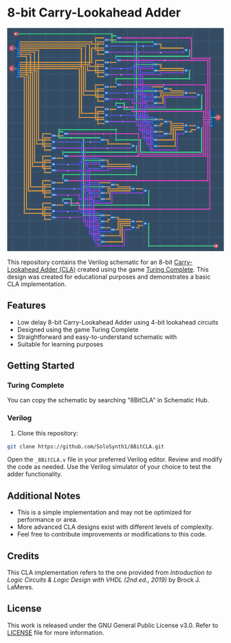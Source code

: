 # 8-bit Carry-Lookahead Adder

![In-game screenshot of the schematic of the 8BitCLA](image.png)

This repository contains the Verilog schematic for an 8-bit [Carry-Lookahead Adder (CLA)](https://en.wikipedia.org/wiki/Carry-lookahead_adder) created using the game [Turing Complete](https://turingcomplete.game/). This design was created for educational purposes and demonstrates a basic CLA implementation.

## Features

- Low delay 8-bit Carry-Lookahead Adder using 4-bit lookahead circuits
- Designed using the game Turing Complete
- Straightforward and easy-to-understand schematic with 
- Suitable for learning purposes

## Getting Started

### Turing Complete

You can copy the schematic by searching "8BitCLA" in Schematic Hub.

### Verilog

1. Clone this repository:

```sh
git clone https://github.com/SoloSynth1/8BitCLA.git
```

Open the `_8BitCLA.v` file in your preferred Verilog editor.
Review and modify the code as needed.
Use the Verilog simulator of your choice to test the adder functionality.

## Additional Notes

- This is a simple implementation and may not be optimized for performance or area.
- More advanced CLA designs exist with different levels of complexity.
- Feel free to contribute improvements or modifications to this code.

## Credits

This CLA implementation refers to the one provided from *Introduction to Logic Circuits & Logic Design with VHDL (2nd ed., 2019)* by Brock J. LaMeres.

## License

This work is released under the GNU General Public License v3.0. Refer to [LICENSE](LICENSE) file for more information.
